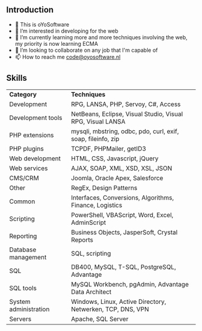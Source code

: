 <h2>Introduction</h2>
<ul>
  <li>👋 This is oYoSoftware</li>
  <li>👀 I’m interested in developing for the web</li>
  <li>🌱 I’m currently learning more and more techniques involving the web, my priority is now learning ECMA</li>
  <li>💞️ I’m looking to collaborate on any job that I'm capable of</li>
  <li>📫 How to reach me <a href="mailto:code@oyosoftware.nl?subject=GitHub">code@oyosoftware.nl</a></li>
</ul>
<h2>Skills</h2>
<table>
  <tr><td><strong>Category</strong></td><td><strong>Techniques</strong></td></tr>
  <tr><td>Development</td><td>RPG, LANSA, PHP, Servoy, C#, Access</td></tr>
  <tr><td>Development tools</td><td>NetBeans, Eclipse, Visual Studio, Visual RPG, Visual LANSA</td></tr>
  <tr><td>PHP extensions</td><td>mysqli, mbstring, odbc, pdo, curl, exif, soap, fileinfo, zip</td></tr>
  <tr><td>PHP plugins</td><td>TCPDF, PHPMailer, getID3</td></tr>
  <tr><td>Web development</td><td>HTML, CSS, Javascript, jQuery</td></tr>
  <tr><td>Web services</td><td>AJAX, SOAP, XML, XSD, XSL, JSON</td></tr>
  <tr><td>CMS/CRM</td><td>Joomla, Oracle Apex, Salesforce</td></tr>
  <tr><td>Other</td><td>RegEx, Design Patterns</td></tr>
  <tr><td>Common</td><td>Interfaces, Conversions, Algorithms, Finance, Logistics</td></tr>
  <tr><td>Scripting</td><td>PowerShell, VBAScript, Word, Excel, AdminScript</td></tr>
  <tr><td>Reporting</td><td>Business Objects, JasperSoft, Crystal Reports</td></tr>
  <tr><td>Database management</td><td>SQL, scripting</td></tr>
  <tr><td>SQL</td><td>DB400, MySQL, T-SQL, PostgreSQL, Advantage</td></tr>
  <tr><td>SQL tools</td><td>MySQL Workbench, pgAdmin, Advantage Data Architect</td></tr>
  <tr><td>System administration</td><td>Windows, Linux, Active Directory, Netwerken, TCP, DNS, VPN</td></tr>
  <tr><td>Servers</td><td>Apache, SQL Server</td></tr>
</table>
